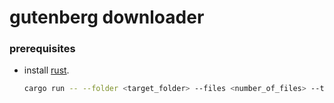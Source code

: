 # gutenberg downloader

### prerequisites
- install [rust](https://www.rust-lang.org/tools/install).
   ```bash
   cargo run -- --folder <target_folder> --files <number_of_files> --threads <number_of_threads>
   ```